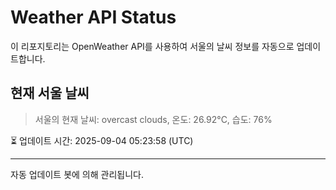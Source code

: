 
# Weather API Status

이 리포지토리는 OpenWeather API를 사용하여 서울의 날씨 정보를 자동으로 업데이트합니다.

## 현재 서울 날씨
> 서울의 현재 날씨: overcast clouds, 온도: 26.92°C, 습도: 76%

⏳ 업데이트 시간: 2025-09-04 05:23:58 (UTC)

---
자동 업데이트 봇에 의해 관리됩니다.
